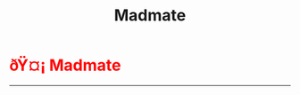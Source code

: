 ﻿---
lang: en-US
title: Madmate
prev: LastImpostor
next: Mare
---
# <font color=red>ðŸ¤¡ <b>Madmate</b></font> <Badge text="Impostor" type="tip" vertical="middle"/>
---



